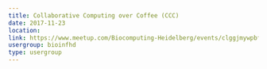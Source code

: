 ```yaml
---
title: Collaborative Computing over Coffee (CCC)
date: 2017-11-23
location: 
link: https://www.meetup.com/Biocomputing-Heidelberg/events/clggjmywpbfc/
usergroup: bioinfhd
type: usergroup
---
```

